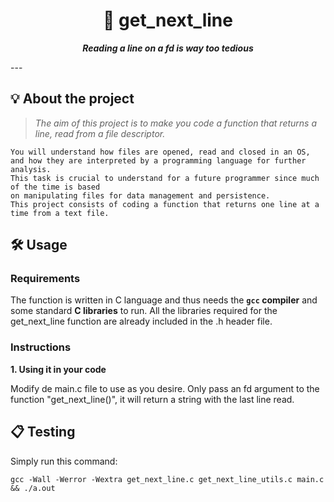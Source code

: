 <h1 align="center">
	📖 get_next_line
</h1>

<p align="center">
	<b><i>Reading a line on a fd is way too tedious</i></b><br>
</p>
---

## 💡 About the project

> _The aim of this project is to make you code a function that returns a line, read from a file descriptor._

	You will understand how files are opened, read and closed in an OS,
	and how they are interpreted by a programming language for further analysis.
	This task is crucial to understand for a future programmer since much of the time is based
	on manipulating files for data management and persistence.
	This project consists of coding a function that returns one line at a time from a text file.


## 🛠️ Usage

### Requirements

The function is written in C language and thus needs the **`gcc` compiler** and some standard **C libraries** to run.
All the libraries required for the get_next_line function are already included in the .h header file.

### Instructions

**1. Using it in your code**

Modify de main.c file to use as you desire. Only pass an fd argument to the function "get_next_line()", it will return a string with the last line read.

## 📋 Testing
Simply run this command:

```shell
gcc -Wall -Werror -Wextra get_next_line.c get_next_line_utils.c main.c && ./a.out
```

